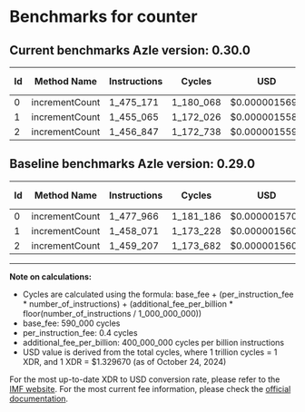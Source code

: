 # Benchmarks for counter

## Current benchmarks Azle version: 0.30.0

| Id  | Method Name    | Instructions | Cycles    | USD           | USD/Million Calls | Change                            |
| --- | -------------- | ------------ | --------- | ------------- | ----------------- | --------------------------------- |
| 0   | incrementCount | 1_475_171    | 1_180_068 | $0.0000015691 | $1.56             | <font color="green">-2_795</font> |
| 1   | incrementCount | 1_455_065    | 1_172_026 | $0.0000015584 | $1.55             | <font color="green">-3_006</font> |
| 2   | incrementCount | 1_456_847    | 1_172_738 | $0.0000015594 | $1.55             | <font color="green">-2_360</font> |

## Baseline benchmarks Azle version: 0.29.0

| Id  | Method Name    | Instructions | Cycles    | USD           | USD/Million Calls |
| --- | -------------- | ------------ | --------- | ------------- | ----------------- |
| 0   | incrementCount | 1_477_966    | 1_181_186 | $0.0000015706 | $1.57             |
| 1   | incrementCount | 1_458_071    | 1_173_228 | $0.0000015600 | $1.56             |
| 2   | incrementCount | 1_459_207    | 1_173_682 | $0.0000015606 | $1.56             |

---

**Note on calculations:**

- Cycles are calculated using the formula: base_fee + (per_instruction_fee \* number_of_instructions) + (additional_fee_per_billion \* floor(number_of_instructions / 1_000_000_000))
- base_fee: 590_000 cycles
- per_instruction_fee: 0.4 cycles
- additional_fee_per_billion: 400_000_000 cycles per billion instructions
- USD value is derived from the total cycles, where 1 trillion cycles = 1 XDR, and 1 XDR = $1.329670 (as of October 24, 2024)

For the most up-to-date XDR to USD conversion rate, please refer to the [IMF website](https://www.imf.org/external/np/fin/data/rms_sdrv.aspx).
For the most current fee information, please check the [official documentation](https://internetcomputer.org/docs/current/developer-docs/gas-cost#execution).

